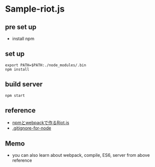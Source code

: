 # Sample-riot.js

## pre set up
- install npm

## set up

```
export PATH=$PATH:./node_modules/.bin
npm install
```

## build server

```
npm start
```

## reference
- [npmとwebpackで作るRiot.js](http://shigekitakeguchi.github.io/2016/06/24/1.html)
- [.gitignore-for-node](https://github.com/github/gitignore/blob/master/Node.gitignore)

## Memo
- you can also learn about webpack, compile, ES6, server from above reference
